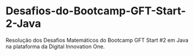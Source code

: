 # Desafios-do-Bootcamp-GFT-Start-2-Java
Resolução dos Desafios Matemáticos do Bootcamp GFT Start #2 em Java na plataforma da Digital Innovation One.
